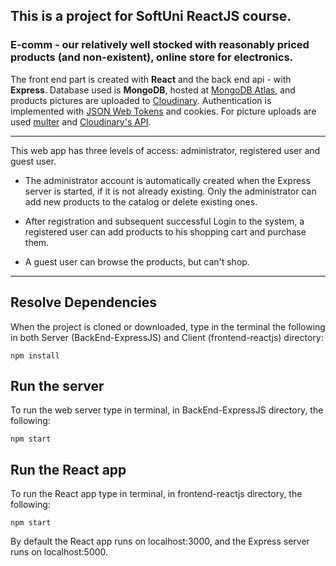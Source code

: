 ## This is a project for SoftUni ReactJS course.

### E-comm - our relatively well stocked with reasonably priced products (and non-existent), online store for electronics.

The front end part is created with <b>React</b> and the back end api - with <b>Express</b>.
Database used is <b>MongoDB</b>, hosted at <a href="https://www.mongodb.com/cloud/atlas" target="_blank">MongoDB Atlas</a>, and products pictures are uploaded to <a href="https://cloudinary.com/" target="_blank">Cloudinary</a>.
Authentication is implemented with <a href="https://jwt.io/" target="_blank">JSON Web Tokens</a> and cookies.
For picture uploads are used <a href="https://www.npmjs.com/package/multer" target="_blank">multer</a> and <a href="https://www.npmjs.com/package/cloudinary" target="_blank">Cloudinary's API</a>.

---
This web app has three levels of access: administrator, registered user and guest user.

- The administrator account is automatically created when the Express server is started, if it is not already existing. Only the administrator can add new products to the catalog or delete existing ones.

- After registration and subsequent successful Login to the system, a registered user can add products to his shopping cart and purchase them.

- A guest user can browse the products, but can't shop.
---
## Resolve Dependencies
When the project is cloned or downloaded, type in the terminal the following in both Server (BackEnd-ExpressJS) and Client (frontend-reactjs) directory:
```
npm install
```
## Run the server
To run the web server type in terminal, in BackEnd-ExpressJS directory, the following:
```
npm start
```
## Run the React app
To run the React app type in terminal, in frontend-reactjs directory, the following:
```
npm start
```
By default the React app runs on localhost:3000, and the Express server runs on localhost:5000.
